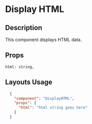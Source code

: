 # Display HTML

## Description

This component displays HTML data.

## Props

```
html: string,
```

## Layouts Usage

```json
  {
    "component": "DisplayHTML",
    "props": {
      "html": "html string goes here"
    }
  }
```